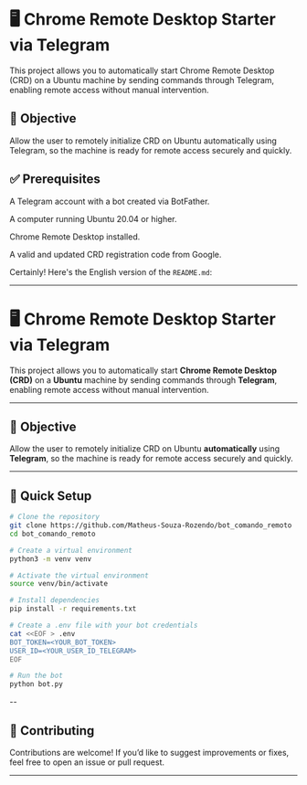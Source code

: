 # 🖥️ Chrome Remote Desktop Starter via Telegram
This project allows you to automatically start Chrome Remote Desktop (CRD) on a Ubuntu machine by sending commands through Telegram, enabling remote access without manual intervention.

## 🚀 Objective
Allow the user to remotely initialize CRD on Ubuntu automatically using Telegram, so the machine is ready for remote access securely and quickly.

## ✅ Prerequisites
A Telegram account with a bot created via BotFather.

A computer running Ubuntu 20.04 or higher.

Chrome Remote Desktop installed.

A valid and updated CRD registration code from Google.

Certainly! Here's the English version of the `README.md`:

---

# 🖥️ Chrome Remote Desktop Starter via Telegram

This project allows you to automatically start **Chrome Remote Desktop (CRD)** on a **Ubuntu** machine by sending commands through **Telegram**, enabling remote access without manual intervention.

---

## 🚀 Objective

Allow the user to remotely initialize CRD on Ubuntu **automatically** using **Telegram**, so the machine is ready for remote access securely and quickly.


---

## 🔧 Quick Setup

```bash
# Clone the repository
git clone https://github.com/Matheus-Souza-Rozendo/bot_comando_remoto
cd bot_comando_remoto

# Create a virtual environment
python3 -m venv venv

# Activate the virtual environment
source venv/bin/activate  

# Install dependencies
pip install -r requirements.txt

# Create a .env file with your bot credentials
cat <<EOF > .env
BOT_TOKEN=<YOUR_BOT_TOKEN>
USER_ID=<YOUR_USER_ID_TELEGRAM>
EOF

# Run the bot
python bot.py
```

--

## 🤝 Contributing

Contributions are welcome! If you’d like to suggest improvements or fixes, feel free to open an issue or pull request.

---

